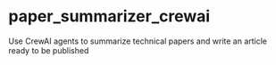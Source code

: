 # paper_summarizer_crewai
Use CrewAI agents to summarize technical papers and write an article ready to be published
